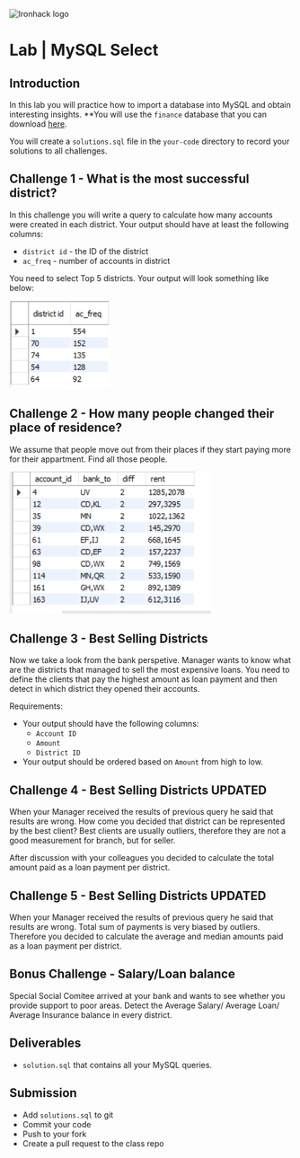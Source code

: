 ![Ironhack logo](https://i.imgur.com/1QgrNNw.png)

# Lab | MySQL Select

## Introduction

In this lab you will practice how to import a database into MySQL and obtain interesting insights. **You will use the `finance` database that you can download [here](https://srv-file5.gofile.io/download/4OZZC5/finance.zip).

You will create a `solutions.sql` file in the `your-code` directory to record your solutions to all challenges.

## Challenge 1 - What is the most successful district?

In this challenge you will write a query to calculate how many accounts were created in each district. Your output should have at least the following columns:

* `district id` - the ID of the district
* `ac_freq` - number of accounts in district

You need to select Top 5 districts.
Your output will look something like below:

![Challenge 1 output](challenge-1.png)


## Challenge 2 - How many people changed their place of residence?

We assume that people move out from their places if they start paying more for their appartment. Find all those people.

![Challenge 2 output](challenge-2.png)

## Challenge 3 - Best Selling Districts

Now we take a look from the bank perspetive. Manager wants to know what are the districts that managed to sell the most expensive loans. You need to define the clients that pay the highest amount as loan payment and then detect in which district they opened their accounts.

Requirements:

* Your output should have the following columns:
	* `Account ID`
	* `Amount`
	* `District ID`
* Your output should be ordered based on `Amount` from high to low.

## Challenge 4 - Best Selling Districts UPDATED

When your Manager received the results of previous query he said that results are wrong. How come you decided that district can be represented by the best client? Best clients are usually outliers, therefore they are not a good measurement for branch, but for seller. 

After discussion with your colleagues you decided to calculate the total amount paid as a loan payment per district. 

## Challenge 5 - Best Selling Districts UPDATED

When your Manager received the results of previous query he said that results are wrong. Total sum of payments is very biased by outliers. Therefore you decided to calculate the average and median amounts paid as a loan payment per district. 

## Bonus Challenge - Salary/Loan balance

Special Social Comitee arrived at your bank and wants to see whether you provide support to poor areas. 
Detect the Average Salary/ Average Loan/ Average Insurance balance in every district. 

## Deliverables

* `solution.sql` that contains all your MySQL queries.

## Submission

* Add `solutions.sql` to git
* Commit your code
* Push to your fork
* Create a pull request to the class repo